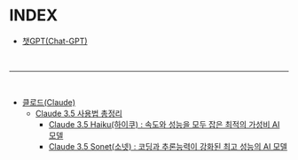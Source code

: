 # INDEX

- [챗GPT(Chat-GPT)](./chatgpt/)

<br/>

---
<br/>

- [클로드(Claude)](./claude/claude_ai_summary.md)
  - [Claude 3.5 사용법 총정리](./claude/claude-3.5-sonnet-complete-guide/)
    - [Claude 3.5 Haiku(하이쿠) : 속도와 성능을 모두 잡은 최적의 가성비 AI 모델](./claude/claude-3-5-haiku-fastest-ai-model/) 
    - [Claude 3.5 Sonet(소넷) : 코딩과 추론능력이 강화된 최고 성능의 AI 모델](./claude/claude-3-5-new-sonnet/)
